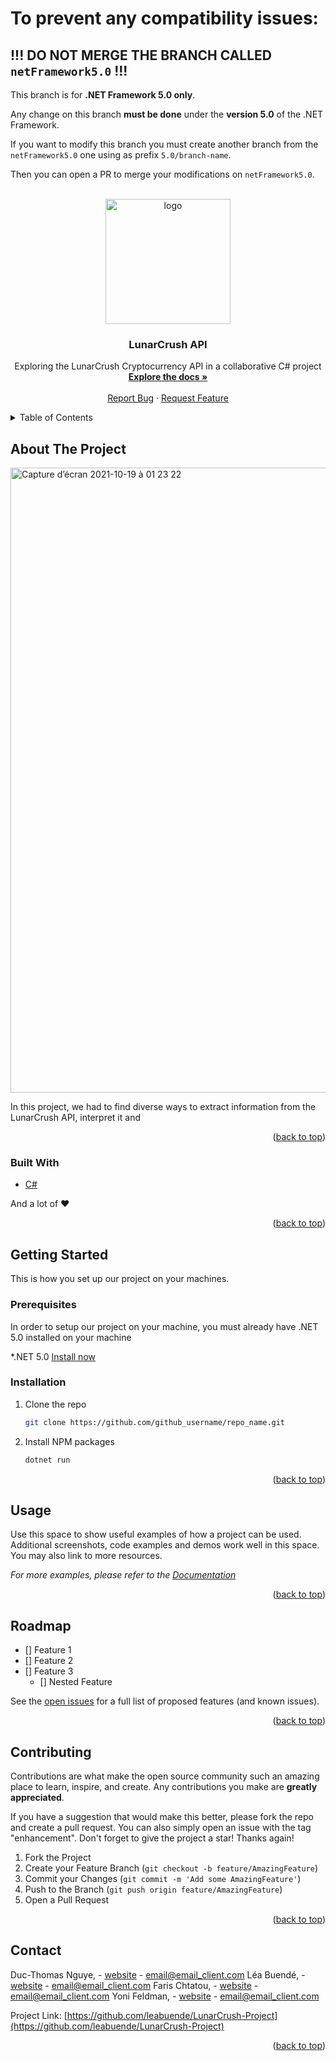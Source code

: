 
# To prevent any compatibility issues:

## !!! DO NOT MERGE THE BRANCH CALLED `netFramework5.0` !!!

This branch is for **.NET Framework 5.0 only**.

Any change on this branch **must be done** under the **version 5.0** of the .NET Framework.

If you want to modify this branch you must create another branch from the `netFramework5.0` one using as prefix `5.0/branch-name`.

Then you can open a PR to merge your modifications on `netFramework5.0`.




<!-- PROJECT LOGO -->
<br />
<div align="center">
  <a href="https://github.com/leabuende/LunarCrush-Project">
    <img width="200" alt="logo" src="https://github.com/leabuende/LunarCrush-Project/blob/5.0/updateReadme/lunarcrush-icon-light-retro.png">
  </a>

<h3 align="center">LunarCrush API</h3>

  <p align="center">
    Exploring the LunarCrush Cryptocurrency API in a collaborative C# project 
    <br />
    <a href="https://github.com/leabuende/LunarCrush-Project"><strong>Explore the docs »</strong></a>
    <br />
    <br />
    <a href="https://github.com/leabuende/LunarCrush-Project/issues">Report Bug</a>
    ·
    <a href="https://github.com/leabuende/LunarCrush-Project/issues">Request Feature</a>
  </p>
</div>



<!-- TABLE OF CONTENTS -->
<details>
  <summary>Table of Contents</summary>
  <ol>
    <li>
      <a href="#about-the-project">About The Project</a>
      <ul>
        <li><a href="#built-with">Built With</a></li>
      </ul>
    </li>
    <li>
      <a href="#getting-started">Getting Started</a>
      <ul>
        <li><a href="#prerequisites">Prerequisites</a></li>
        <li><a href="#installation">Installation</a></li>
      </ul>
    </li>
    <li><a href="#usage">Usage</a></li>
    <li><a href="#roadmap">Roadmap</a></li>
    <li><a href="#contributing">Contributing</a></li>
    <li><a href="#contact">Contact</a></li>
  </ol>
</details>




<!-- ABOUT THE PROJECT -->
## About The Project

<img width="1000" alt="Capture d’écran 2021-10-19 à 01 23 22" src="https://user-images.githubusercontent.com/46668755/137819464-8f59b9b5-986d-4ae6-a896-be5171eeeca1.png">

In this project, we had to find diverse ways to extract information from the LunarCrush API, interpret it and 

<p align="right">(<a href="#top">back to top</a>)</p>



### Built With


* [C#](https://docs.microsoft.com/fr-fr/dotnet/csharp/)

And a lot of ❤️

<p align="right">(<a href="#top">back to top</a>)</p>



<!-- GETTING STARTED -->
## Getting Started

This is how you set up our project on your machines.

### Prerequisites

In order to setup our project on your machine, you must already have .NET 5.0 installed on your machine
 
*.NET 5.0
[Install now](https://dotnet.microsoft.com/download)


### Installation

1. Clone the repo
   ```sh
   git clone https://github.com/github_username/repo_name.git
   ```
2. Install NPM packages
   ```sh
   dotnet run
   ```

<p align="right">(<a href="#top">back to top</a>)</p>



<!-- USAGE EXAMPLES -->
## Usage

Use this space to show useful examples of how a project can be used. Additional screenshots, code examples and demos work well in this space. You may also link to more resources.

_For more examples, please refer to the [Documentation](https://example.com)_

<p align="right">(<a href="#top">back to top</a>)</p>



<!-- ROADMAP -->
## Roadmap

- [] Feature 1
- [] Feature 2
- [] Feature 3
    - [] Nested Feature

See the [open issues](https://github.com/github_username/repo_name/issues) for a full list of proposed features (and known issues).

<p align="right">(<a href="#top">back to top</a>)</p>



<!-- CONTRIBUTING -->
## Contributing

Contributions are what make the open source community such an amazing place to learn, inspire, and create. Any contributions you make are **greatly appreciated**.

If you have a suggestion that would make this better, please fork the repo and create a pull request. You can also simply open an issue with the tag "enhancement".
Don't forget to give the project a star! Thanks again!

1. Fork the Project
2. Create your Feature Branch (`git checkout -b feature/AmazingFeature`)
3. Commit your Changes (`git commit -m 'Add some AmazingFeature'`)
4. Push to the Branch (`git push origin feature/AmazingFeature`)
5. Open a Pull Request

<p align="right">(<a href="#top">back to top</a>)</p>


<!-- CONTACT -->
## Contact

Duc-Thomas Nguye, - [website](https://twitter.com/twitter_handle) - email@email_client.com
Léa Buendé, - [website](https://twitter.com/twitter_handle) - email@email_client.com
Faris Chtatou, - [website](https://twitter.com/twitter_handle) - email@email_client.com
Yoni Feldman, - [website](https://twitter.com/twitter_handle) - email@email_client.com


Project Link: [https://github.com/leabuende/LunarCrush-Project](https://github.com/leabuende/LunarCrush-Project)

<p align="right">(<a href="#top">back to top</a>)</p>





<!-- MARKDOWN LINKS & IMAGES -->
<!-- https://www.markdownguide.org/basic-syntax/#reference-style-links -->
[contributors-shield]: https://img.shields.io/github/contributors/github_username/repo_name.svg?style=for-the-badge
[contributors-url]: https://github.com/github_username/repo_name/graphs/contributors
[forks-shield]: https://img.shields.io/github/forks/github_username/repo_name.svg?style=for-the-badge
[forks-url]: https://github.com/github_username/repo_name/network/members
[stars-shield]: https://img.shields.io/github/stars/github_username/repo_name.svg?style=for-the-badge
[stars-url]: https://github.com/github_username/repo_name/stargazers
[issues-shield]: https://img.shields.io/github/issues/github_username/repo_name.svg?style=for-the-badge
[issues-url]: https://github.com/github_username/repo_name/issues
[license-shield]: https://img.shields.io/github/license/github_username/repo_name.svg?style=for-the-badge
[license-url]: https://github.com/github_username/repo_name/blob/master/LICENSE.txt
[linkedin-shield]: https://img.shields.io/badge/-LinkedIn-black.svg?style=for-the-badge&logo=linkedin&colorB=555
[linkedin-url]: https://linkedin.com/in/linkedin_username
[product-screenshot]: images/screenshot.png
